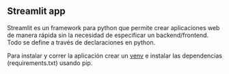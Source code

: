 ## Streamlit app

Streamlit es un framework para python que permite crear aplicaciones web de manera rápida sin la necesidad de especificar un backend/frontend. Todo se define a través de declaraciones en python. 

Para instalar y correr la aplicación crear un [venv](https://docs.python.org/3/tutorial/venv.html) e instalar las dependencias (requirements.txt) usando pip. 